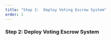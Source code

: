 ```yaml
---
title: "Step 2:  Deploy Voting Escrow System"
order: 1
---
```


### Step 2:  Deploy Voting Escrow System

<ve8020-admin-Step2 />